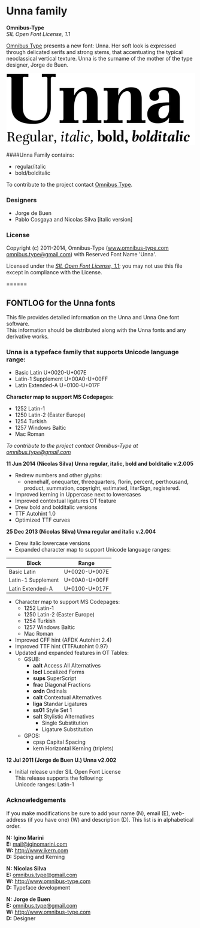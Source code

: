# Unna family

**Omnibus-Type**  
*SIL Open Font License, 1.1*

[Omnibus Type](http://omnibus-type.com/) presents a new font: Unna. Her soft look is expressed through delicated serifs and strong stems, that accentuating the typical neoclassical vertical texture. Unna is the surname of the mother of the type designer, Jorge de Buen.

![Sample of Unna Family.](Unna.gif "Unna Family")

####Unna Family contains:
* regular/italic
* bold/bolditalic

To contribute to the project contact [Omnibus Type](http://omnibus-type.com/).

### Designers

* Jorge de Buen
* Pablo Cosgaya and Nicolas Silva [italic version]

### License

Copyright (c) 2011-2014, Omnibus-Type (www.omnibus-type.com omnibus.type@gmail.com) with Reserved Font Name 'Unna'.

Licensed under the [*SIL Open Font License, 1.1*](http://scripts.sil.org/OFL); you may not use this file except in compliance with the License.

======
## FONTLOG for the Unna fonts

This file provides detailed information on the Unna and Unna One font software.  
This information should be distributed along with the Unna fonts and any derivative works.

### Unna is a typeface family that supports Unicode language range: 

* Basic Latin 				U+0020-U+007E
* Latin-1 Supplement 		U+00A0-U+00FF
* Latin Extended-A 			U+0100-U+017F

**Character map to support MS Codepages:**
* 1252 Latin-1
* 1250 Latin-2 (Easter Europe)
* 1254 Turkish
* 1257 Windows Baltic
* Mac Roman

*To contribute to the project contact Omnibus-Type at omnibus.type@gmail.com*

**11 Jun 2014 (Nicolas Silva) Unna regular, italic, bold and bolditalic v.2.005**
- Redrew numbers and other glyphs:  
    - onenehalf, onequarter, threequarters, florin, percent, perthousand, product, summation, copyright, estimated, literSign, registered.
- Improved kerning in Uppercase next to lowercases
- Improved contextual ligatures OT feature
- Drew bold and bolditalic versions
- TTF Autohint 1.0
- Optimized TTF curves

**25 Dec 2013 (Nicolas Silva) Unna regular and italic v.2.004**
- Drew italic lowercase versions
- Expanded character map to support Unicode language ranges:

Block              | Range
-------------------|--------------
Basic Latin        | U+0020-U+007E
Latin-1 Supplement | U+00A0-U+00FF
Latin Extended-A   | U+0100-U+017F

- Character map to support MS Codepages:  
  - 1252 Latin-1
  - 1250 Latin-2 (Easter Europe)
  - 1254 Turkish
  - 1257 Windows Baltic
  - Mac Roman
- Improved CFF hint (AFDK Autohint 2.4)
- Improved TTF hint (TTFAutohint 0.97)
- Updated and expanded features in OT Tables:
  - GSUB:
    * **aalt** Access All Alternatives
    * **locl** Localized Forms
    * **sups** SuperScript
    * **frac** Diagonal Fractions
    * **ordn** Ordinals
    * **calt** Contextual Alternatives
    * **liga** Standar Ligatures
    * **ss01** Style Set 1
    * **salt** Stylistic Alternatives
      * Single Substitution
      * Ligature Substitution
  - GPOS:
    * cpsp Capital Spacing
    * kern Horizontal Kerning (triplets)

**12 Jul 2011 (Jorge de Buen U.) Unna  v2.002**
- Initial release under SIL Open Font License  
This release supports the following:  
Unicode ranges: Latin-1

### Acknowledgements

If you make modifications be sure to add your name (N), email (E), web-address
(if you have one) (W) and description (D). This list is in alphabetical order.


**N:** **Igino Marini**  
**E:** mail@iginomarini.com  
**W:** http://www.ikern.com  
**D:** Spacing and Kerning  

**N:** **Nicolas Silva**  
**E:** omnibus.type@gmail.com  
**W:** http://www.omnibus-type.com  
**D:** Typeface development  

**N:** **Jorge de Buen**  
**E:** omnibus.type@gmail.com  
**W:** http://www.omnibus-type.com  
**D:** Designer